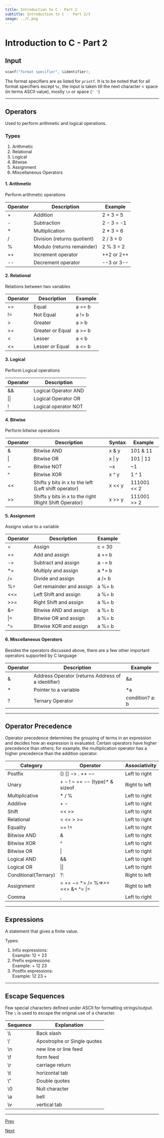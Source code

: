 ```yaml
---
title: Introduction to C - Part 2
subtitle: Introduction to C -  Part 2/3
image: ../C.png
---
```


# Introduction to C - Part 2

## Input

```c
scanf("format specifier", &identifier);
```

The format specifiers are as listed for `printf`. It is to be noted that for all format specifiers except `%c`, the input is taken till the next character < space (in terms ASCII value), mostly `\n` or space (`' '`)

---

## Operators

Used to perform arithmetic and logical operations.

### Types

1. Arithmetic
2. Relational
3. Logical
4. Bitwise
5. Assignment
6. Miscellaneous Operators

#### 1. Arithmetic

Perform arithmetic operations

| Operator | Description                 | Example    |
| -------- | --------------------------- | ---------- |
| +        | Addition                    | 2 + 3 = 5  |
| -        | Subtraction                 | 2 - 3 = -1 |
| \*       | Multiplication              | 2 \* 3 = 6 |
| /        | Division (returns quotient) | 2 / 3 = 0  |
| %        | Modulo (returns remainder)  | 2 % 3 = 2  |
| ++       | Increment operator          | ++2 or 2++ |
| --       | Decrement operator          | --3 or 3-- |

#### 2. Relational

Relations between two variables

| Operator | Description      | Example |
| -------- | ---------------- | ------- |
| ==       | Equal            | a == b  |
| !=       | Not Equal        | a != b  |
| >        | Greater          | a > b   |
| >=       | Greater or Equal | a >= b  |
| <        | Lesser           | a < b   |
| <=       | Lesser or Equal  | a <= b  |

#### 3. Logical

Perform Logical operations

| Operator | Description          |
| -------- | -------------------- |
| &&       | Logical Operator AND |
| \|\|     | Logical Operator OR  |
| !        | Logical operator NOT |

#### 4. Bitwise

Perform bitwise operations

| Operator | Description                                            | Syntax     | Example       |
| -------- | ------------------------------------------------------ | ---------- | ------------- |
| &        | Bitwise AND                                            | x & y      | 101 & 11      |
| &#124;   | Bitwise OR                                             | x &#124; y | 101 &#124; 11 |
| ~        | Bitwise NOT                                            | ~x         | ~1            |
| ^        | Bitwise XOR                                            | x ^ y      | 1 ^ 1         |
| <<       | Shifts y bits in x to the left (Left shift operator)   | x << y     | 111001 << 2   |
| >>       | Shifts y bits in x to the right (Right Shift Operator) | x >> y     | 111001 >> 2   |

#### 5. Assignment

Assigns value to a variable

| Operator | Description              | Example |
| -------- | ------------------------ | ------- |
| =        | Assign                   | c = 30  |
| +=       | Add and assign           | a += b  |
| -=       | Subtract and assign      | a -= b  |
| \*=      | Multiply and assign      | a \*= b |
| /=       | Divide and assign        | a /= b  |
| %=       | Get remainder and assign | a %= b  |
| <<=      | Left Shift and assign    | a %= b  |
| >>=      | Right Shift and assign   | a %= b  |
| &=       | Bitwise AND and assign   | a %= b  |
| \|=      | Bitwise OR and assign    | a %= b  |
| ^=       | Bitwise XOR and assign   | a %= b  |

#### 6. Miscellaneous Operators

Besides the operators discussed above, there are a few other important operators supported by C language

| Operator | Description                                        | Example         |
| -------- | -------------------------------------------------- | --------------- |
| &        | Address Operator (returns Address of a identifier) | &a              |
| \*       | Pointer to a variable                              | \*a             |
| ?        | Ternary Operator                                   | condition? a: b |

---

## Operator Precedence

Operator precedence determines the grouping of terms in an expression and decides how an expression is evaluated. Certain operators have higher precedence than others; for example, the multiplication operator has a higher precedence than the addition operator.

| Category             | Operator                           | Associativity |
| -------------------- | ---------------------------------- | ------------- |
| Postfix              | () [] −> . ++ −−                   | Left to right |
| Unary                | + − ! ~ ++ −− (type)\* & sizeof    | Right to left |
| Multiplicative       | \* / %                             | Left to right |
| Additive             | + −                                | Left to right |
| Shift                | << >>                              | Left to right |
| Relational           | < <= > >=                          | Left to right |
| Equality             | == !=                              | Left to right |
| Bitwise AND          | &                                  | Left to right |
| Bitwise XOR          | ^                                  | Left to right |
| Bitwise OR           | \|                                 | Left to right |
| Logical AND          | &&                                 | Left to right |
| Logical OR           | \|\|                               | Left to right |
| Conditional(Ternary) | ?:                                 | Right to left |
| Assignment           | = += −= \*= /= %=>>= <<= &= ^= \|= | Right to left |
| Comma                | ,                                  | Left to right |

---

## Expressions

A statement that gives a finite value.

Types:

1. Infix expressions:  
   Example: 12 + 23
2. Prefix expressions:  
   Example: + 12 23
3. Postfix expressions:  
   Example: 12 23 +

---

## Escape Sequences

Few special characters defined under ASCII for formatting strings/output. The `\` is used to escape the original use of a character.

| Sequence | Explanation                 |
| -------- | --------------------------- |
| \\\\     | Back slash                  |
| \\'      | Apostrophe or Single quotes |
| \n       | new line or line feed       |
| \f       | form feed                   |
| \r       | carriage return             |
| \t       | horizontal tab              |
| \\"      | Double quotes               |
| \0       | Null character              |
| \a       | bell                        |
| \v       | vertical tab                |

---

[Prev](<Intro_to_C(1).md>)

[Next](<Intro_to_C(3).md>)

